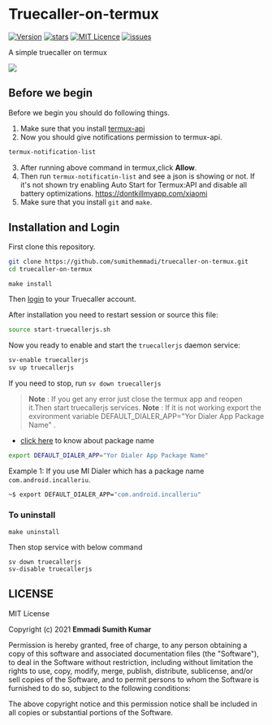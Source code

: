 # Truecaller-on-termux
[![Version](https://img.shields.io/badge/Version-1.0.4-blue)](https://github.com/sumithemmadi/truecaller-on-termux/releases)
[![stars](https://img.shields.io/github/stars/sumithemmadi/truecaller-on-termux)](https://github.com/sumithemmadi/truecaller-on-termux/stargazers)
[![MIT Licence](http://img.shields.io/github/license/sumithemmadi/truecaller-on-termux)](https://github.com/sumithemmadi/truecaller-on-termux/blob/main/LICENSE)
[![issues](https://img.shields.io/github/issues/sumithemmadi/truecaller-on-termux)](https://github.com/sumithemmadi/truecaller-on-termux/issues)

A simple truecaller on termux

<div class="imgs" style="center">
    <img src="https://user-images.githubusercontent.com/50250422/139717425-824b5468-29d4-4514-8b4a-77b119239501.jpg">
</div>

## Before we begin
Before we begin you should do following things.
1. Make sure that you install [termux-api](https://f-droid.org/packages/com.termux.api/)
2. Now you should give notifications permission to termux-api.
```bash
termux-notification-list
```
3. After running above command in termux,click **Allow**.
3. Then run `termux-notificatin-list` and see a json is showing or not.
If it's not shown try enabling Auto Start for Termux:API and disable all battery optimizations.
https://dontkillmyapp.com/xiaomi
4. Make sure that you install `git` and `make`.

## Installation and Login

First clone this repository.

```bash
git clone https://github.com/sumithemmadi/truecaller-on-termux.git
cd truecaller-on-termux
```

```
make install
```
Then [login](https://github.com/sumithemmadi/truecaller-on-termux) to your Truecaller account.

After installation you need to restart session or source this file:

```bash
source start-truecallerjs.sh
```

Now you ready to enable and start the `truecallerjs` daemon service:
```bash
sv-enable truecallerjs
sv up truecallerjs
```
If you need to stop, run `sv down truecallerjs`
> **Note** : If you get any error just close the termux app and reopen it.Then start truecallerjs services.
> **Note** : If it is not working export  the exvironment variable DEFAULT_DIALER_APP="Yor Dialer App Package Name" .
- [click here](https://support.google.com/admob/answer/9972781?hl=en) to know about package name
```bash
export DEFAULT_DIALER_APP="Yor Dialer App Package Name"
```

Example 1: If you use MI Dialer which has a package name `com.android.incalleriu`.
```bash
~$ export DEFAULT_DIALER_APP="com.android.incalleriu"
```

### To uninstall 
```
make uninstall
```

Then stop service with below command

```
sv down truecallerjs
sv-disable truecallerjs
```
## LICENSE

MIT License

Copyright (c) 2021 **Emmadi Sumith Kumar**

Permission is hereby granted, free of charge, to any person obtaining a copy
of this software and associated documentation files (the "Software"), to deal
in the Software without restriction, including without limitation the rights
to use, copy, modify, merge, publish, distribute, sublicense, and/or sell
copies of the Software, and to permit persons to whom the Software is
furnished to do so, subject to the following conditions:

The above copyright notice and this permission notice shall be included in all
copies or substantial portions of the Software.

